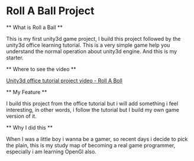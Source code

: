 # Roll A Ball Project

** What is Roll a Ball **

This is my first unity3d game project, I build this project followed by the unity3d office learning tutorial.
This is a very simple game help you understand the normal operation about unity3d engine. And this is my starter.

** Where to see the video **

[Unity3d office tutorial project video - Roll A Boll](https://unity3d.com/learn/tutorials/projects/roll-ball-tutorial)

** My Feature **

I build this project from the office tutorial but i will add something i feel interesting, in other words, i follow the 
tutorial but I build my own game version of it.

** Why I did this **

When I was a little boy i wanna be a gamer, so recent days i decide to pick the plain, this is my study map of
becoming a real game programmer, especially i am learning OpenGl also.